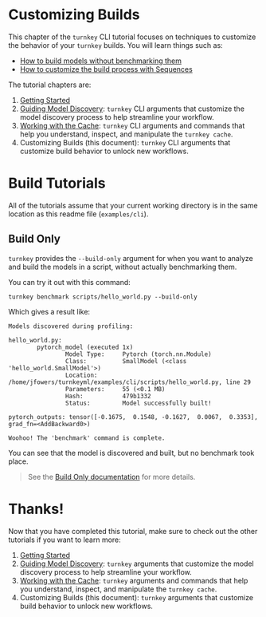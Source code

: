 # Customizing Builds

This chapter of the `turnkey` CLI tutorial focuses on techniques to customize the behavior of your `turnkey` builds. You will learn things such as:
- [How to build models without benchmarking them](#build-only)
- [How to customize the build process with Sequences](#sequence-file)

The tutorial chapters are:
1. [Getting Started](https://github.com/onnx/turnkeyml/blob/main/examples/cli/readme.md)
1. [Guiding Model Discovery](https://github.com/onnx/turnkeyml/blob/main/examples/cli/discovery.md): `turnkey` CLI arguments that customize the model discovery process to help streamline your workflow.
1. [Working with the Cache](https://github.com/onnx/turnkeyml/blob/main/examples/cli/cache.md): `turnkey` CLI arguments and commands that help you understand, inspect, and manipulate the `turnkey cache`.
1. Customizing Builds (this document): `turnkey` CLI arguments that customize build behavior to unlock new workflows.

# Build Tutorials

All of the tutorials assume that your current working directory is in the same location as this readme file (`examples/cli`).

## Build Only

`turnkey` provides the `--build-only` argument for when you want to analyze and build the models in a script, without actually benchmarking them.

You can try it out with this command:

```
turnkey benchmark scripts/hello_world.py --build-only
```

Which gives a result like:

```
Models discovered during profiling:

hello_world.py:
        pytorch_model (executed 1x)
                Model Type:     Pytorch (torch.nn.Module)
                Class:          SmallModel (<class 'hello_world.SmallModel'>)
                Location:       /home/jfowers/turnkeyml/examples/cli/scripts/hello_world.py, line 29
                Parameters:     55 (<0.1 MB)
                Hash:           479b1332
                Status:         Model successfully built!

pytorch_outputs: tensor([-0.1675,  0.1548, -0.1627,  0.0067,  0.3353], grad_fn=<AddBackward0>)

Woohoo! The 'benchmark' command is complete.
```

You can see that the model is discovered and built, but no benchmark took place.

> See the [Build Only documentation](https://github.com/onnx/turnkeyml/blob/main/docs/tools_user_guide.md#build-only) for more details.

# Thanks!

Now that you have completed this tutorial, make sure to check out the other tutorials if you want to learn more:
1. [Getting Started](https://github.com/onnx/turnkeyml/blob/main/examples/cli/readme.md)
1. [Guiding Model Discovery](https://github.com/onnx/turnkeyml/blob/main/examples/cli/discovery.md): `turnkey` arguments that customize the model discovery process to help streamline your workflow.
1. [Working with the Cache](https://github.com/onnx/turnkeyml/blob/main/examples/cli/cache.md): `turnkey` arguments and commands that help you understand, inspect, and manipulate the `turnkey cache`.
1. Customizing Builds (this document): `turnkey` arguments that customize build behavior to unlock new workflows.